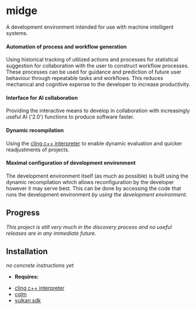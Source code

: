 # __midge__

A development environment intended for use with machine intelligent systems.

#### Automation of process and workflow generation

Using historical tracking of utilized actions and processes for statistical
suggestion for collaboration with the user to construct workflow processes. These
processes can be used for guidance and prediction of future user behaviour through
repeatable tasks and workflows. This reduces mechanical and cognitive expense to the
developer to increase productivity.

#### Interface for AI collaboration

Providing the interactive means to develop in collaboration with increasingly useful
AI ('2.0') functions to produce software faster.

#### Dynamic recompilation
  
Using the [cling c++ interpreter](https://root.cern.ch/cling) to enable dynamic
evaluation and quicker readjustments of projects.

#### Maximal configuration of development environment
  
The development environment itself (as much as possible) is built using the
dynamic recompilation which allows reconfiguration by the developer however
it may serve best. This can be done by accessing the code that runs the
development environment _by using the development environment_.

## Progress

_This project is still very much in the discovery process and no useful releases are
in any immediate future._

## Installation

_no concrete instructions yet_

* __Requires:__
- [cling c++ interpreter](https://root.cern.ch/cling)
- [cglm](https://github.com/recp/cglm)
- [vulkan sdk](https://www.lunarg.com/vulkan-sdk/)